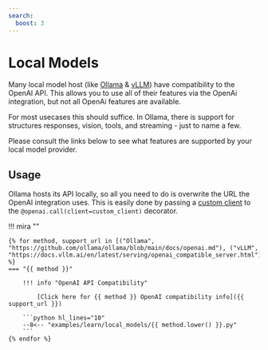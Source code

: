```yaml
---
search:
  boost: 3
---
```


# Local Models

Many local model host (like [Ollama](https://github.com/ollama/ollama) & [vLLM](https://github.com/vllm-project/vllm)) have compatibility to the OpenAI API.
This allows you to use all of their features via the OpenAi integration, but not all OpenAi features are available.

For most usecases this should suffice. In Ollama, there is support for structures responses, vision, tools, and streaming - just to name a few.

Please consult the links below to see what features are supported by your local model provider.


## Usage 

Ollama hosts its API locally, so all you need to do is overwrite the URL the OpenAI integration uses.
This is easily done by passing a [custom client](./calls.md#custom-client) to the `@openai.call(client=custom_client)` decorator.

!!! mira ""

    {% for method, support_url in [("Ollama", "https://github.com/ollama/ollama/blob/main/docs/openai.md"), ("vLLM", "https://docs.vllm.ai/en/latest/serving/openai_compatible_server.html")] %}
    === "{{ method }}"
        
        !!! info "OpenAI API Compatibility"
        
            [Click here for {{ method }} OpenAI compatibility info]({{ support_url }})

        ```python hl_lines="10"
        --8<-- "examples/learn/local_models/{{ method.lower() }}.py"
        ```
    {% endfor %}

